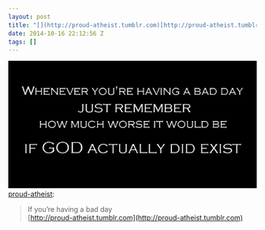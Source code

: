 ```yaml
---
layout: post
title: "[](http://proud-atheist.tumblr.com)[http://proud-atheist.tumblr.com"
date: 2014-10-16 22:12:56 Z
tags: []
---
```

![](/media/2014/10/100190401534.png)
[proud-atheist](http://proud-atheist.tumblr.com/post/100185964610/if-youre-having-a-bad-day):

> If you’re having a bad day  
> [](http://proud-atheist.tumblr.com)[http://proud-atheist.tumblr.com](http://proud-atheist.tumblr.com)
